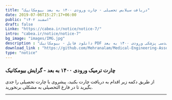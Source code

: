 ```yaml
---
title: "دریافت سیلابس تحصیلی - چارت ورودی ۱۴۰۰ به بعد بیومکانیک"
date: 2019-07-06T15:27:17+06:00
public: "اسفند ۱۴۰۲"
draft: false
Linke: "https://cabea.ir/notice/notice-7/"
intro: "cabea.ir/notice/notice-7"
bg_image: "images/IMG.jpg"
description : "دانلود فایل - بیومکانیک PDF سیلابس درسی مهندسی پزشکی ورودی ۱۴۰۰ به بعد - "
download_link : "https://github.com/Mehranalam/Medical-Engineering-Association/raw/main/static/%DA%86%D8%A7%D8%B1%D8%AA%20%D8%AA%D8%B1%D9%85%DB%8C%DA%A9%20%D8%A8%DB%8C%D9%88%D9%85%DA%A9%D8%A7%D9%86%DB%8C%DA%A9%201400.pdf"
type: "notice"
---
```


### چارت ترمیک ورودی ۱۴۰۰ به بعد - گرایش بیومکانیک

از طریق دکمه زیر اقدام به دریافت چارت بکنید، پیشروی با چارت تحصیلی را جدی بگیرید تا در فارغ التحصیلی به مشکلی برنخورید.

----------------
